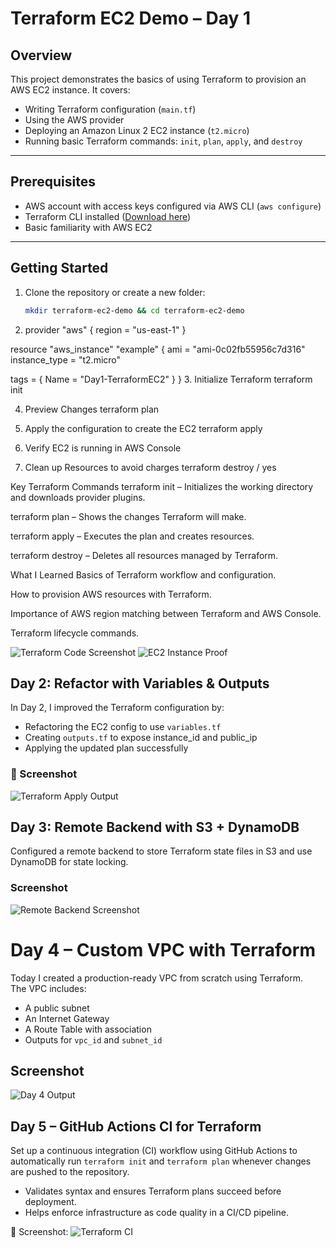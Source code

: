 # Terraform EC2 Demo – Day 1

## Overview

This project demonstrates the basics of using Terraform to provision an AWS EC2 instance. It covers:

- Writing Terraform configuration (`main.tf`)
- Using the AWS provider
- Deploying an Amazon Linux 2 EC2 instance (`t2.micro`)
- Running basic Terraform commands: `init`, `plan`, `apply`, and `destroy`

---

## Prerequisites

- AWS account with access keys configured via AWS CLI (`aws configure`)
- Terraform CLI installed ([Download here](https://developer.hashicorp.com/terraform/downloads))
- Basic familiarity with AWS EC2

---

## Getting Started

1. Clone the repository or create a new folder:
   ```bash
   mkdir terraform-ec2-demo && cd terraform-ec2-demo

2. provider "aws" {
  region = "us-east-1"
}

resource "aws_instance" "example" {
  ami           = "ami-0c02fb55956c7d316"
  instance_type = "t2.micro"

  tags = {
    Name = "Day1-TerraformEC2"
  }
}
3. Initialize Terraform
    terraform init

4. Preview Changes
    terraform plan

5. Apply the configuration to create the EC2
    terraform apply

6. Verify EC2 is running in AWS Console

7. Clean up Resources to avoid charges
    terraform destroy / yes 


Key Terraform Commands
terraform init – Initializes the working directory and downloads provider plugins.

terraform plan – Shows the changes Terraform will make.

terraform apply – Executes the plan and creates resources.

terraform destroy – Deletes all resources managed by Terraform.

What I Learned
Basics of Terraform workflow and configuration.

How to provision AWS resources with Terraform.

Importance of AWS region matching between Terraform and AWS Console.

Terraform lifecycle commands.

![Terraform Code Screenshot](./ec2-deploy-code.png)
![EC2 Instance Proof](./ec2-proof.png)

## Day 2: Refactor with Variables & Outputs

In Day 2, I improved the Terraform configuration by:
- Refactoring the EC2 config to use `variables.tf`
- Creating `outputs.tf` to expose instance_id and public_ip
- Applying the updated plan successfully

### 📸 Screenshot

![Terraform Apply Output](./day2-terraform-outputs.png)

## Day 3: Remote Backend with S3 + DynamoDB

Configured a remote backend to store Terraform state files in S3 and use DynamoDB for state locking.

### Screenshot

![Remote Backend Screenshot](./day3-remote-backend-s3.png)

# Day 4 – Custom VPC with Terraform

Today I created a production-ready VPC from scratch using Terraform.  
The VPC includes:
- A public subnet
- An Internet Gateway
- A Route Table with association
- Outputs for `vpc_id` and `subnet_id`

## Screenshot

![Day 4 Output](./day4-vpc-terraform-output.png)

## Day 5 – GitHub Actions CI for Terraform

Set up a continuous integration (CI) workflow using GitHub Actions to automatically run `terraform init` and `terraform plan` whenever changes are pushed to the repository.

- Validates syntax and ensures Terraform plans succeed before deployment.
- Helps enforce infrastructure as code quality in a CI/CD pipeline.

📸 Screenshot:
![Terraform CI](day5-terraform-ci.png)
